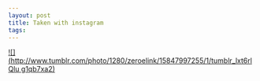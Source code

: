 ```yaml
--- 
layout: post
title: Taken with instagram
tags: 
---
```

[![](http://www.tumblr.com/photo/1280/zeroelink/15847997255/1/tumblr_lxt6rlQlu
g1qb7xa2)](http://instagr.am/p/hKsNn/)

